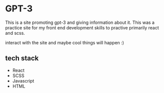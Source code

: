 # GPT-3 
This is a site promoting gpt-3 and giving information about it.
This was a practice site for my front end development skills to practive primarily react and scss.

interact with the site and maybe cool things will happen :)

## tech stack
* React
* SCSS
* Javascript
* HTML